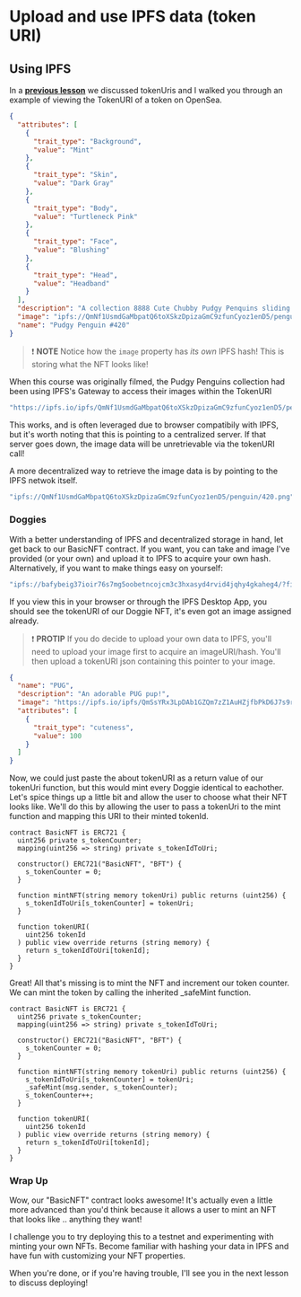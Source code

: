 # Upload and use IPFS data (token URI)

## Using IPFS

In a **[previous lesson](https://updraft.cyfrin.io/courses/advanced-foundry/how-to-create-an-NFT-collection/foundry-setup)** we discussed tokenUris and I walked you through an example of viewing the TokenURI of a token on OpenSea.

```json
{
  "attributes": [
    {
      "trait_type": "Background",
      "value": "Mint"
    },
    {
      "trait_type": "Skin",
      "value": "Dark Gray"
    },
    {
      "trait_type": "Body",
      "value": "Turtleneck Pink"
    },
    {
      "trait_type": "Face",
      "value": "Blushing"
    },
    {
      "trait_type": "Head",
      "value": "Headband"
    }
  ],
  "description": "A collection 8888 Cute Chubby Pudgy Penquins sliding around on the freezing ETH blockchain.",
  "image": "ipfs://QmNf1UsmdGaMbpatQ6toXSkzDpizaGmC9zfunCyoz1enD5/penguin/420.png",
  "name": "Pudgy Penguin #420"
}
```

> ❗ **NOTE**
> Notice how the `image` property has _its own_ IPFS hash! This is storing what the NFT looks like!

When this course was originally filmed, the Pudgy Penguins collection had been using IPFS's Gateway to access their images within the TokenURI

```sh
"https://ipfs.io/ipfs/QmNf1UsmdGaMbpatQ6toXSkzDpizaGmC9zfunCyoz1enD5/penguin/420.png";
```

This works, and is often leveraged due to browser compatibily with IPFS, but it's worth noting that this is pointing to a centralized server. If that server goes down, the image data will be unretrievable via the tokenURI call!

A more decentralized way to retrieve the image data is by pointing to the IPFS netwok itself.

```sh
"ipfs://QmNf1UsmdGaMbpatQ6toXSkzDpizaGmC9zfunCyoz1enD5/penguin/420.png";
```

### Doggies

With a better understanding of IPFS and decentralized storage in hand, let get back to our BasicNFT contract. If you want, you can take and image I've provided (or your own) and upload it to IPFS to acquire your own hash. Alternatively, if you want to make things easy on yourself:

```sh
"ipfs://bafybeig37ioir76s7mg5oobetncojcm3c3hxasyd4rvid4jqhy4gkaheg4/?filename=0-PUG.json";
```

If you view this in your browser or through the IPFS Desktop App, you should see the tokenURI of our Doggie NFT, it's even got an image assigned already.

> ❗ **PROTIP**
> If you do decide to upload your own data to IPFS, you'll need to upload your image first to acquire an imageURI/hash. You'll then upload a tokenURI json containing this pointer to your image.

```json
{
  "name": "PUG",
  "description": "An adorable PUG pup!",
  "image": "https://ipfs.io/ipfs/QmSsYRx3LpDAb1GZQm7zZ1AuHZjfbPkD6J7s9r41xu1mf8?filename=pug.png",
  "attributes": [
    {
      "trait_type": "cuteness",
      "value": 100
    }
  ]
}
```

Now, we could just paste the about tokenURI as a return value of our tokenUri function, but this would mint every Doggie identical to eachother. Let's spice things up a little bit and allow the user to choose what their NFT looks like. We'll do this by allowing the user to pass a tokenUri to the mint function and mapping this URI to their minted tokenId.

```solidity
contract BasicNFT is ERC721 {
  uint256 private s_tokenCounter;
  mapping(uint256 => string) private s_tokenIdToUri;

  constructor() ERC721("BasicNFT", "BFT") {
    s_tokenCounter = 0;
  }

  function mintNFT(string memory tokenUri) public returns (uint256) {
    s_tokenIdToUri[s_tokenCounter] = tokenUri;
  }

  function tokenURI(
    uint256 tokenId
  ) public view override returns (string memory) {
    return s_tokenIdToUri[tokenId];
  }
}
```

Great! All that's missing is to mint the NFT and increment our token counter. We can mint the token by calling the inherited \_safeMint function.

```solidity
contract BasicNFT is ERC721 {
  uint256 private s_tokenCounter;
  mapping(uint256 => string) private s_tokenIdToUri;

  constructor() ERC721("BasicNFT", "BFT") {
    s_tokenCounter = 0;
  }

  function mintNFT(string memory tokenUri) public returns (uint256) {
    s_tokenIdToUri[s_tokenCounter] = tokenUri;
    _safeMint(msg.sender, s_tokenCounter);
    s_tokenCounter++;
  }

  function tokenURI(
    uint256 tokenId
  ) public view override returns (string memory) {
    return s_tokenIdToUri[tokenId];
  }
}
```

### Wrap Up

Wow, our "BasicNFT" contract looks awesome! It's actually even a little more advanced than you'd think because it allows a user to mint an NFT that looks like .. anything they want!

I challenge you to try deploying this to a testnet and experimenting with minting your own NFTs. Become familiar with hashing your data in IPFS and have fun with customizing your NFT properties.

When you're done, or if you're having trouble, I'll see you in the next lesson to discuss deploying!
